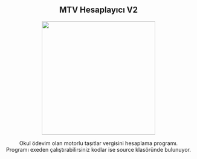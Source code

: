 <div align="center">
<h2>MTV Hesaplayıcı V2</></h2>
</div>

<div align="center" width="50">

<img src="b" width="300"/>

</div>

<div align="center">

Okul ödevim olan motorlu taşıtlar vergisini hesaplama programı. <br>
 Programı exeden çalıştırabilirsiniz kodlar ise source klasöründe bulunuyor.

